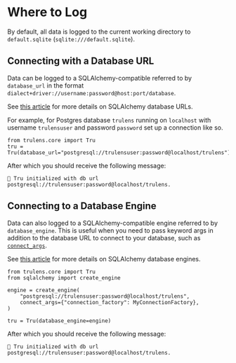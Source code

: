# Where to Log

By default, all data is logged to the current working directory to `default.sqlite` (`sqlite:///default.sqlite`).

## Connecting with a Database URL

Data can be logged to a SQLAlchemy-compatible referred to by `database_url` in the format `dialect+driver://username:password@host:port/database`.

See [this article](https://docs.sqlalchemy.org/en/20/core/engines.html#database-urls) for more details on SQLAlchemy database URLs.

For example, for Postgres database `trulens` running on `localhost` with username `trulensuser` and password `password` set up a connection like so.

```
from trulens.core import Tru
tru = Tru(database_url="postgresql://trulensuser:password@localhost/trulens")
```

After which you should receive the following message:

```
🦑 Tru initialized with db url postgresql://trulensuser:password@localhost/trulens.
```

## Connecting to a Database Engine

Data can also logged to a SQLAlchemy-compatible engine referred to by `database_engine`. This is useful when you need to pass keyword args in addition to the database URL to connect to your database, such as [`connect_args`](https://docs.sqlalchemy.org/en/20/core/engines.html#sqlalchemy.create_engine.params.connect_args).

See [this article](https://docs.sqlalchemy.org/en/20/core/engines.html#database-urls) for more details on SQLAlchemy database engines.

```
from trulens.core import Tru
from sqlalchemy import create_engine

engine = create_engine(
    "postgresql://trulensuser:password@localhost/trulens",
    connect_args={"connection_factory": MyConnectionFactory},
)

tru = Tru(database_engine=engine)
```

After which you should receive the following message:

```
🦑 Tru initialized with db url postgresql://trulensuser:password@localhost/trulens.
```
